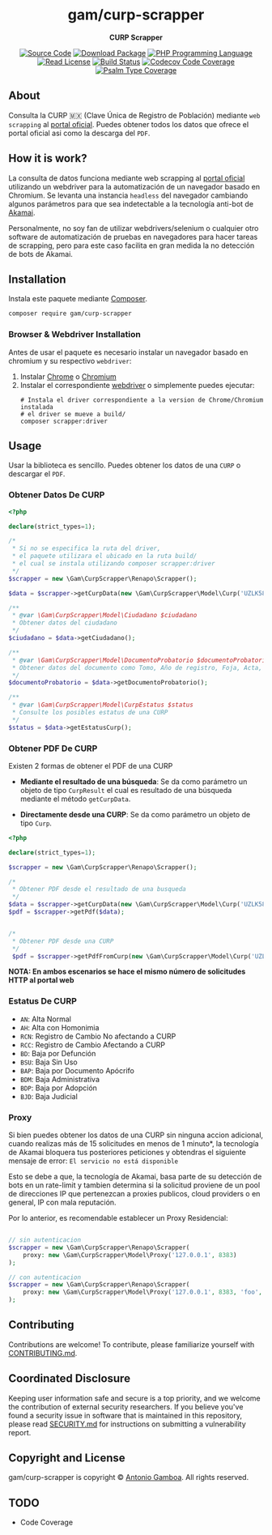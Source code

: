 <h1 style="text-align: center">gam/curp-scrapper</h1>

<p style="text-align: center">
    <strong>CURP Scrapper</strong>
</p>


<p style="text-align: center">
    <a href="https://github.com/Gam04/curp-scrapper"><img src="https://img.shields.io/badge/source-gam/curp--scrapper-blue.svg?style=flat-square" alt="Source Code"></a>
    <a href="https://packagist.org/packages/gam/curp-scrapper"><img src="https://img.shields.io/packagist/v/gam/curp-scrapper.svg?style=flat-square&label=release" alt="Download Package"></a>
    <a href="https://php.net"><img src="https://img.shields.io/packagist/php-v/gam/curp-scrapper.svg?style=flat-square&colorB=%238892BF" alt="PHP Programming Language"></a>
    <a href="https://github.com/Gam04/curp-scrapper/blob/main/LICENSE"><img src="https://img.shields.io/packagist/l/gam/curp-scrapper.svg?style=flat-square&colorB=darkcyan" alt="Read License"></a>
    <a href="https://github.com/Gam04/curp-scrapper/actions/workflows/continuous-integration.yml"><img src="https://img.shields.io/github/actions/workflow/status/Gam04/curp-scrapper/continuous-integration.yml?branch=main&style=flat-square&logo=github" alt="Build Status"></a>
    <a href="https://codecov.io/gh/Gam04/curp-scrapper"><img src="https://img.shields.io/codecov/c/gh/Gam04/curp-scrapper?label=codecov&logo=codecov&style=flat-square" alt="Codecov Code Coverage"></a>
    <a href="https://shepherd.dev/github/Gam04/curp-scrapper"><img src="https://img.shields.io/endpoint?style=flat-square&url=https%3A%2F%2Fshepherd.dev%2Fgithub%2FGam04%2Fcurp-scrapper%2Fcoverage" alt="Psalm Type Coverage"></a>
</p>


## About

Consulta la CURP 🇲🇽 (Clave Única de Registro de Población) mediante `web scrapping`
al [portal oficial](https://www.gob.mx/curp/). Puedes obtener todos los datos que
ofrece el portal oficial asi como la descarga del `PDF`.

## How it is work?

La consulta de datos funciona mediante web scrapping al
[portal oficial](https://www.gob.mx/curp/) utilizando un webdriver para
la automatización de un navegador basado en Chromium. Se levanta una
instancia `headless` del navegador cambiando algunos parámetros para
que sea indetectable a la  tecnología anti-bot de
[Akamai](https://www.akamai.com/es/products/bot-manager).

Personalmente, no soy fan de utilizar webdrivers/selenium o cualquier otro
software de automatización de pruebas en navegadores para hacer tareas de
scrapping, pero para este caso facilita en gran medida la no detección de
bots de Akamai.

## Installation

Instala este paquete mediante [Composer](https://getcomposer.org).

``` bash
composer require gam/curp-scrapper
```

### Browser & Webdriver Installation

Antes de usar el paquete es necesario instalar un navegador basado en chromium y su
respectivo `webdriver`:

1. Instalar [Chrome](https://www.google.com/chrome/)
   o [Chromium](https://www.chromium.org/getting-involved/download-chromium/)
2. Instalar el correspondiente [webdriver](https://chromedriver.com/) o simplemente
   puedes ejecutar:
   ```shell
   # Instala el driver correspondiente a la version de Chrome/Chromium instalada
   # el driver se mueve a build/
   composer scrapper:driver
   ```

## Usage

Usar la biblioteca es sencillo. Puedes obtener los datos de una `CURP` o descargar el `PDF`.

### Obtener Datos De CURP

```php
<?php

declare(strict_types=1);

/*
 * Si no se especifica la ruta del driver,
 * el paquete utilizara el ubicado en la ruta build/
 * el cual se instala utilizando composer scrapper:driver
 */
$scrapper = new \Gam\CurpScrapper\Renapo\Scrapper();

$data = $scrapper->getCurpData(new \Gam\CurpScrapper\Model\Curp('UZLK580803MVZGIB96'));

/**
 * @var \Gam\CurpScrapper\Model\Ciudadano $ciudadano
 * Obtener datos del ciudadano
 */
$ciudadano = $data->getCiudadano();

/**
 * @var \Gam\CurpScrapper\Model\DocumentoProbatorio $documentoProbatorio
 * Obtener datos del documento como Tomo, Año de registro, Foja, Acta, Libro
 */
$documentoProbatorio = $data->getDocumentoProbatorio();

/**
 * @var \Gam\CurpScrapper\Model\CurpEstatus $status
 * Consulte los posibles estatus de una CURP
 */
$status = $data->getEstatusCurp();

```

### Obtener PDF De CURP

Existen 2 formas de obtener el PDF de una CURP

- **Mediante el resultado de una búsqueda**: Se da como parámetro un objeto
  de tipo `CurpResult` el cual es resultado de una búsqueda mediante el método
  `getCurpData`.

- **Directamente desde una CURP**: Se da como parámetro un objeto de tipo `Curp`.

```php
<?php

declare(strict_types=1);

$scrapper = new \Gam\CurpScrapper\Renapo\Scrapper();

/*
 * Obtener PDF desde el resultado de una busqueda
 */
$data = $scrapper->getCurpData(new \Gam\CurpScrapper\Model\Curp('UZLK580803MVZGIB96'));
$pdf = $scrapper->getPdf($data);


/*
 * Obtener PDF desde una CURP
 */
 $pdf = $scrapper->getPdfFromCurp(new \Gam\CurpScrapper\Model\Curp('UZLK580803MVZGIB96'));

```

**NOTA: En ambos escenarios se hace el mismo número de solicitudes HTTP al portal web**

### Estatus De CURP

- `AN`: Alta Normal
- `AH`: Alta con Homonimia
- `RCN`: Registro de Cambio No afectando a CURP
- `RCC`: Registro de Cambio Afectando a CURP
- `BD`: Baja por Defunción
- `BSU`: Baja Sin Uso
- `BAP`: Baja por Documento Apócrifo
- `BDM`: Baja Administrativa
- `BDP`: Baja por Adopción
- `BJD`: Baja Judicial

### Proxy

Si bien puedes obtener los datos de una CURP sin ninguna accion adicional,
cuando realizas más de 15 solicitudes en menos de 1 minuto*, la tecnología
de Akamai bloquera tus posteriores peticiones y obtendras el siguiente
mensaje de error: `El servicio no está disponible`

Esto se debe a que, la tecnología de Akamai, basa parte de su detección de bots
en un rate-limit y tambien determina si la solicitud proviene de un pool de
direcciones IP que pertenezcan a proxies publicos, cloud providers o en general,
IP con mala reputación.

Por lo anterior, es recomendable establecer un Proxy Residencial:

```php

// sin autenticacion
$scrapper = new \Gam\CurpScrapper\Renapo\Scrapper(
    proxy: new \Gam\CurpScrapper\Model\Proxy('127.0.0.1', 8383)
);

// con autenticacion
$scrapper = new \Gam\CurpScrapper\Renapo\Scrapper(
    proxy: new \Gam\CurpScrapper\Model\Proxy('127.0.0.1', 8383, 'foo', 'bar')
);
```
<!--
**Nota: Al parecer en Chromium no es posible especificar Proxy (`--proxy-server`)
con autenticación. Puedes consultar el siguiente
[enlace](https://issues.chromium.org/issues/40471183) para más información**

Una solución para este escenario es encadenar proxies (`upstream proxy - chain proxies`)
es decir, establecer un proxy local sin autenticación _encima_ del proxy objetivo.
Puedes utilizar [mitmproxy](https://docs.mitmproxy.org/stable/concepts-modes/#upstream-proxy)
para este proposito.
-->

## Contributing

Contributions are welcome! To contribute, please familiarize yourself with
[CONTRIBUTING.md](CONTRIBUTING.md).

## Coordinated Disclosure

Keeping user information safe and secure is a top priority, and we welcome the
contribution of external security researchers. If you believe you've found a
security issue in software that is maintained in this repository, please read
[SECURITY.md](SECURITY.md) for instructions on submitting a vulnerability report.


## Copyright and License

gam/curp-scrapper is copyright © [Antonio Gamboa](https://somegamboapage.com).
All rights reserved.

## TODO

- Code Coverage
